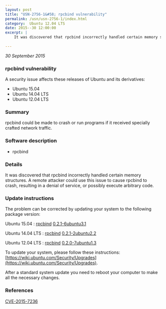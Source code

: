 ```yaml
---
layout: post
title: "USN-2756-1&#58; rpcbind vulnerability"
permalink: /usn/usn-2756-1/index.html
category:  Ubuntu 12.04 LTS
date: 2015--30 12:00:00
excerpt: |
    It was discovered that rpcbind incorrectly handled certain memory structures. A remote attacker could use this issue to cause rpcbind to crash, resulting in a denial of service, or possibly execute arbitrary code. 
    
--- 
```

 
 

*30 September 2015*

### rpcbind vulnerability

A security issue affects these releases of Ubuntu and its derivatives:

* Ubuntu 15.04
* Ubuntu 14.04 LTS
* Ubuntu 12.04 LTS

### Summary

rpcbind could be made to crash or run programs if it received specially crafted network traffic.

### Software description

* rpcbind 

### Details

It was discovered that rpcbind incorrectly handled certain memory structures. A remote attacker could use this issue to cause rpcbind to crash, resulting in a denial of service, or possibly execute arbitrary code. 

### Update instructions

The problem can be corrected by updating your system to the following package version:

Ubuntu 15.04
 : [rpcbind](https://launchpad.net/ubuntu/+source/rpcbind) <span> [0.2.1-6ubuntu3.1](https://launchpad.net/ubuntu/+source/rpcbind/0.2.1-6ubuntu3.1) </span> 

Ubuntu 14.04 LTS
 : [rpcbind](https://launchpad.net/ubuntu/+source/rpcbind) <span> [0.2.1-2ubuntu2.2](https://launchpad.net/ubuntu/+source/rpcbind/0.2.1-2ubuntu2.2) </span> 

Ubuntu 12.04 LTS
 : [rpcbind](https://launchpad.net/ubuntu/+source/rpcbind) <span> [0.2.0-7ubuntu1.3](https://launchpad.net/ubuntu/+source/rpcbind/0.2.0-7ubuntu1.3) </span> 

To update your system, please follow these instructions: [https://wiki.ubuntu.com/Security/Upgrades](https://wiki.ubuntu.com/Security/Upgrades).

After a standard system update you need to reboot your computer to make all the necessary changes. 

### References

 
 [CVE-2015-7236](http://people.ubuntu.com/~ubuntu-security/cve/CVE-2015-7236)
 

